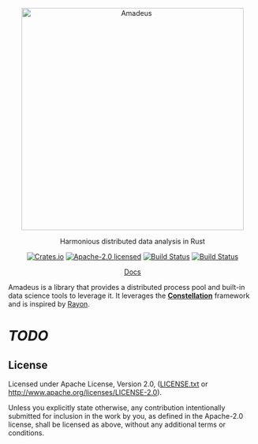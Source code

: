 <p align="center">
	<img alt="Amadeus" src="https://raw.githubusercontent.com/alecmocatta/amadeus/master/logo.svg?sanitize=true" width="450" />
</p>

<p align="center">
	Harmonious distributed data analysis in Rust
</p>

<p align="center">
	<a href="https://crates.io/crates/amadeus"><img src="https://img.shields.io/crates/v/amadeus.svg?maxAge=86400" alt="Crates.io" /></a>
	<a href="LICENSE.txt"><img src="https://img.shields.io/crates/l/amadeus.svg?maxAge=2592000" alt="Apache-2.0 licensed" /></a>
	<a href="https://circleci.com/gh/alecmocatta/amadeus"><img src="https://circleci.com/gh/alecmocatta/amadeus/tree/master.svg?style=shield" alt="Build Status" /></a>
	<a href="https://travis-ci.com/alecmocatta/amadeus"><img src="https://travis-ci.com/alecmocatta/amadeus.svg?branch=master" alt="Build Status" /></a>
</p>

<p align="center">
	<a href="https://docs.rs/amadeus/0.1.1">Docs</a>
</p>


Amadeus is a library that provides a distributed process pool and built-in data science tools to leverage it. It leverages the [**Constellation**](https://github.com/alecmocatta/constellation) framework and is inspired by [Rayon](https://github.com/rayon-rs/rayon).

# ***TODO***

## License
Licensed under Apache License, Version 2.0, ([LICENSE.txt](LICENSE.txt) or
http://www.apache.org/licenses/LICENSE-2.0).

Unless you explicitly state otherwise, any contribution intentionally submitted
for inclusion in the work by you, as defined in the Apache-2.0 license, shall be
licensed as above, without any additional terms or conditions.
